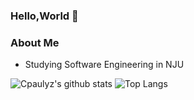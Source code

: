 <!--
**stormbroken/stormbroken** is a ✨ _special_ ✨ repository because its `README.md` (this file) appears on your GitHub profile.

Here are some ideas to get you started:

- 🔭 I’m currently working on ...
- 🌱 I’m currently learning ...
- 👯 I’m looking to collaborate on ...
- 🤔 I’m looking for help with ...
- 💬 Ask me about ...
- 📫 How to reach me: ...
- 😄 Pronouns: ...
- ⚡ Fun fact: ...
-->

### Hello,World 👋

### About Me
- Studying Software Engineering in NJU 

![Cpaulyz's github stats](https://github-readme-stats.vercel.app/api?username=stormbroken&theme=dark)
![Top Langs](https://github-readme-stats.vercel.app/api/top-langs/?username=stormbroken&hide=TeX&layout=compact&theme=dark)
